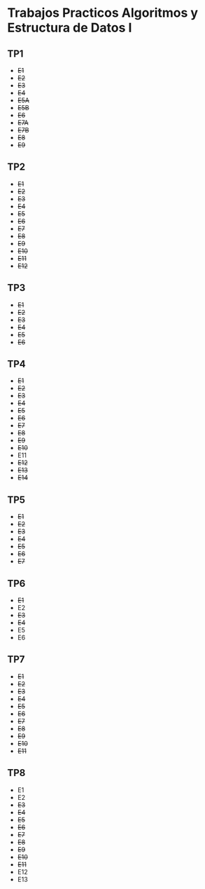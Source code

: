 # Trabajos Practicos Algoritmos y Estructura de Datos I 
## TP1
- ~~E1~~
- ~~E2~~
- ~~E3~~
- ~~E4~~
- ~~E5A~~
- ~~E5B~~
- ~~E6~~
- ~~E7A~~
- ~~E7B~~
- ~~E8~~
- ~~E9~~
## TP2
- ~~E1~~
- ~~E2~~
- ~~E3~~
- ~~E4~~
- ~~E5~~
- ~~E6~~
- ~~E7~~
- ~~E8~~
- ~~E9~~
- ~~E10~~
- ~~E11~~
- ~~E12~~
## TP3
- ~~E1~~
- ~~E2~~
- ~~E3~~
- ~~E4~~
- ~~E5~~
- ~~E6~~
## TP4
- ~~E1~~
- ~~E2~~
- ~~E3~~
- ~~E4~~
- ~~E5~~
- ~~E6~~
- ~~E7~~
- ~~E8~~
- ~~E9~~
- ~~E10~~
- E11
- ~~E12~~
- ~~E13~~
- ~~E14~~
## TP5
- ~~E1~~
- ~~E2~~
- ~~E3~~
- ~~E4~~
- ~~E5~~
- ~~E6~~
- ~~E7~~
## TP6
- ~~E1~~
- E2
- ~~E3~~
- ~~E4~~
- E5
- E6
## TP7
- ~~E1~~
- ~~E2~~
- ~~E3~~
- ~~E4~~
- ~~E5~~
- ~~E6~~
- ~~E7~~
- ~~E8~~
- ~~E9~~
- ~~E10~~
- ~~E11~~
## TP8
- E1
- E2
- ~~E3~~
- ~~E4~~
- ~~E5~~
- ~~E6~~
- ~~E7~~
- ~~E8~~
- ~~E9~~
- ~~E10~~
- ~~E11~~
- E12
- E13

